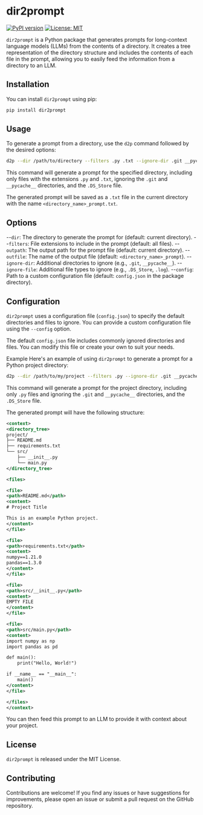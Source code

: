 # dir2prompt

[![PyPI version](https://badge.fury.io/py/dir2prompt.svg)](https://badge.fury.io/py/dir2prompt)
[![License: MIT](https://img.shields.io/badge/License-MIT-yellow.svg)](https://opensource.org/licenses/MIT)

`dir2prompt` is a Python package that generates prompts for long-context language models (LLMs) from the contents of a directory. It creates a tree representation of the directory structure and includes the contents of each file in the prompt, allowing you to easily feed the information from a directory to an LLM.

## Installation

You can install `dir2prompt` using pip:

```sh
pip install dir2prompt
```

## Usage

To generate a prompt from a directory, use the `d2p` command followed by the desired options:

```sh
d2p --dir /path/to/directory --filters .py .txt --ignore-dir .git __pycache__ --ignore-file .DS_Store
```

This command will generate a prompt for the specified directory, including only files with the extensions `.py` and `.txt`, ignoring the `.git` and `__pycache__` directories, and the `.DS_Store` file.

The generated prompt will be saved as a `.txt` file in the current directory with the name `<directory_name>_prompt.txt`.

## Options

--`dir`: The directory to generate the prompt for (default: current directory).
--`filters`: File extensions to include in the prompt (default: all files).
--`outpath`: The output path for the prompt file (default: current directory).
--`outfile`: The name of the output file (default: `<directory_name>_prompt`).
--`ignore-dir`: Additional directories to ignore (e.g., `.git`, `__pycache__`).
--`ignore-file`: Additional file types to ignore (e.g., `.DS_Store`, `.log`).
--`config`: Path to a custom configuration file (default: `config.json` in the package directory).


## Configuration

`dir2prompt` uses a configuration file (`config.json`) to specify the default directories and files to ignore. You can provide a custom configuration file using the `--config` option.

The default `config.json` file includes commonly ignored directories and files. You can modify this file or create your own to suit your needs.

Example
Here's an example of using `dir2prompt` to generate a prompt for a Python project directory:

```sh
d2p --dir /path/to/my/project --filters .py --ignore-dir .git __pycache__ --ignore-file .DS_Store
```

This command will generate a prompt for the project directory, including only `.py` files and ignoring the `.git` and `__pycache__` directories, and the `.DS_Store` file.

The generated prompt will have the following structure:

```xml
<context>
<directory_tree>
project/
├── README.md
├── requirements.txt
└── src/
    ├── __init__.py
    └── main.py
</directory_tree>

<files>

<file>
<path>README.md</path>
<content>
# Project Title

This is an example Python project.
</content>
</file>

<file>
<path>requirements.txt</path>
<content>
numpy==1.21.0
pandas==1.3.0
</content>
</file>

<file>
<path>src/__init__.py</path>
<content>
EMPTY FILE
</content>
</file>

<file>
<path>src/main.py</path>
<content>
import numpy as np
import pandas as pd

def main():
    print("Hello, World!")

if __name__ == "__main__":
    main()
</content>
</file>

</files>
</context>
```

You can then feed this prompt to an LLM to provide it with context about your project.

## License 

`dir2prompt` is released under the MIT License.

## Contributing

Contributions are welcome! If you find any issues or have suggestions for improvements, please open an issue or submit a pull request on the GitHub repository.


